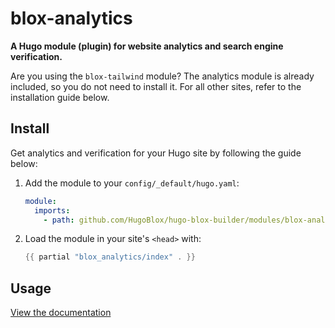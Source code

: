# blox-analytics

**A Hugo module (plugin) for website analytics and search engine verification.**

Are you using the `blox-tailwind` module? The analytics module is already included, so you do not need to install it. For all other sites, refer to the installation guide below.

## Install

Get analytics and verification for your Hugo site by following the guide below:

1. Add the module to your `config/_default/hugo.yaml`:

   ```yaml
   module:
     imports:
       - path: github.com/HugoBlox/hugo-blox-builder/modules/blox-analytics
   ```

2. Load the module in your site's `<head>` with:

   ```go
   {{ partial "blox_analytics/index" . }}
   ```

## Usage

[View the documentation](https://docs.hugoblox.com/reference/analytics/)

